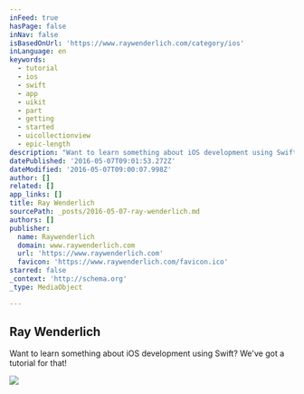 ```yaml
---
inFeed: true
hasPage: false
inNav: false
isBasedOnUrl: 'https://www.raywenderlich.com/category/ios'
inLanguage: en
keywords:
  - tutorial
  - ios
  - swift
  - app
  - uikit
  - part
  - getting
  - started
  - uicollectionview
  - epic-length
description: "Want to learn something about iOS development using Swift? We've got a tutorial for that!"
datePublished: '2016-05-07T09:01:53.272Z'
dateModified: '2016-05-07T09:00:07.998Z'
author: []
related: []
app_links: []
title: Ray Wenderlich
sourcePath: _posts/2016-05-07-ray-wenderlich.md
authors: []
publisher:
  name: Raywenderlich
  domain: www.raywenderlich.com
  url: 'https://www.raywenderlich.com'
  favicon: 'https://www.raywenderlich.com/favicon.ico'
starred: false
_context: 'http://schema.org'
_type: MediaObject

---
```

<article style=""><h1>Ray Wenderlich</h1><p>Want to learn something about iOS development using Swift? We've got a tutorial for that!</p><img src="http://www.raywenderlich.com/wp-content/uploads/2014/11/WatchKit_01.jpg" /></article>